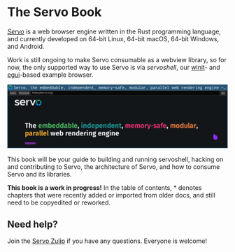 # The Servo Book

[_Servo_](https://servo.org) is a web browser engine written in the Rust programming language, and currently developed on 64-bit Linux, 64-bit macOS, 64-bit Windows, and Android.

Work is still ongoing to make Servo consumable as a webview library, so for now, the only supported way to use Servo is via _servoshell_, our [winit](https://crates.io/crates/winit)- and [egui](https://crates.io/crates/egui)-based example browser.

![Screenshot of servoshell](images/servoshell.png)

This book will be your guide to building and running servoshell, hacking on and contributing to Servo, the architecture of Servo, and how to consume Servo and its libraries.

**This book is a work in progress!**
In the table of contents, \* denotes chapters that were recently added or imported from older docs, and still need to be copyedited or reworked.

## Need help?

Join the [Servo Zulip](https://servo.zulipchat.com) if you have any questions.
Everyone is welcome!
